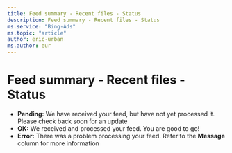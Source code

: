 ```yaml
---
title: Feed summary - Recent files - Status
description: Feed summary - Recent files - Status
ms.service: "Bing-Ads"
ms.topic: "article"
author: eric-urban
ms.author: eur
---
```


# Feed summary - Recent files - Status

- **Pending:**  We have received your feed, but have not yet processed it. Please check back soon for an update
- **OK:**  We received and processed your feed. You are good to go!
- **Error:**  There was a problem processing your feed. Refer to the **Message** column for more information


